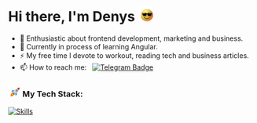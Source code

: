 # Hi there, I'm Denys <img src="gif/sunglasses.gif" width="30px">

- 🔭 Enthusiastic about frontend development, marketing and business.
- 🌱 Currently in process of learning Angular.
- ⚡ My free time I devote to workout, reading tech and business articles.
- 📫 How to reach me: &nbsp; [![Telegram Badge](https://img.shields.io/badge/-den_progman-blue?style=flat&logo=Telegram&logoColor=white)](https://t.me/den_progman)

### <img src="gif/rocket.gif" width="25"> My Tech Stack:

[![Skills](https://skillicons.dev/icons?i=html,css,sass,tailwind,js,ts,rxjs,angular,gulp,webpack)](https://skillicons.dev)
